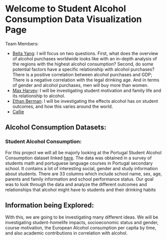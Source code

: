 # **Welcome to Student Alcohol Consumption Data Visualization Page**

Team Members:
* [Bella Yang](bella): I will focus on two questions. First, what does the overview of alcohol purchases worldwide looks like with an in-depth analysis of the regions with the highest alcohol consumption? Second, do some potential factors have a specific relationship with alcohol purchases? There is a positive correlation between alcohol purchases and GDP; There is a negative correlation with the legal drinking age. And in terms of gender and alcohol purchases, men will buy more than women.
* [Max Harvey](Max): I will be investigating student motivation and family life and its relationship to alcohol.
* [Ethan Berman](ethan): I will be investigating the effects alcohol has on student outcomes, and how this varies around the world.
* [Callie](callie)

## Alcohol Consumption Datasets:

### Student Alcohol Consumption:

For this project we will all be majorly looking at the Portugal Student Alcohol Consumption dataset linked [here](https://www.kaggle.com/uciml/student-alcohol-consumption?select=student-por.csv). The data was obtained in a survey of students math and portuguese language courses in Portugal secondary school. It contains a lot of interesting social, gender and study information about students. There are 33 columns which include school name, sex, age, parents and family information and school performance status. Our goal was to look through the data and analyze the different outcomes and relationships that alcohol might have to students and their drinking habits

## Information being Explored:
 With this, we are going to be investigating many different ideas.  We will be investigating student-homelife impacts, socioeconomic status and gender, course motivation, the European Alcohol consumption per capita by time, and also academic contributions in correlation with alcohol.
